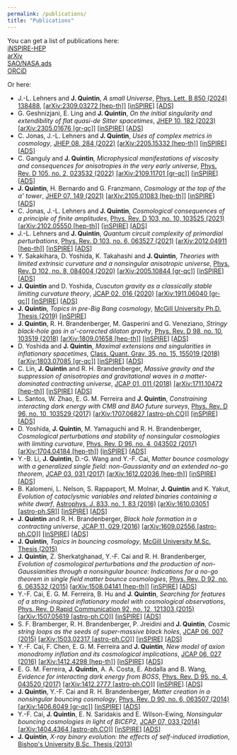 ```yaml
---
permalink: /publications/
title: "Publications"
---
```


You can get a list of publications here:  
<i class="ai ai-inspire ai-3x"></i> [iNSPIRE-HEP](https://inspirehep.net/authors/1344967?ui-citation-summary=true)  
<i class="ai ai-arxiv ai-3x"></i> [arXiv](http://arxiv.org/a/quintin_j_1)  
<i class="ai ai-ads ai-3x"></i> [SAO/NASA ads](https://ui.adsabs.harvard.edu/search/p_=0&q=docs%28library%2FCJaTKNPHThyCaiEhjcmugQ%29&sort=date%20desc%2C%20bibcode%20desc)  
<i class="ai ai-orcid ai-3x"></i> [ORCiD](https://orcid.org/0000-0003-4532-7026)

Or here:  
- J.-L. Lehners and **J. Quintin**, *A small Universe*, [Phys. Lett. B 850 (2024) 138488](https://www.sciencedirect.com/science/article/pii/S0370269324000467), [\[arXiv:2309.03272 \[hep-th\]\]](https://arxiv.org/abs/2309.03272) [\[inSPIRE\]](https://inspirehep.net/literature/2694403) [\[ADS\]](https://ui.adsabs.harvard.edu/abs/2023arXiv230903272L/abstract)
- G. Geshnizjani, E. Ling and **J. Quintin**, *On the initial singularity and extendibility of flat quasi-de Sitter spacetimes*, [JHEP 10, 182 (2023)](https://link.springer.com/article/10.1007/JHEP10(2023)182) [\[arXiv:2305.01676 \[gr-qc\]\]](https://arxiv.org/abs/2305.01676) [\[inSPIRE\]](https://inspirehep.net/literature/2656220) [\[ADS\]](https://ui.adsabs.harvard.edu/abs/2023arXiv230501676G/abstract)
- C. Jonas, J.-L. Lehners and **J. Quintin**, *Uses of complex metrics in cosmology*, [JHEP 08, 284 (2022)](https://link.springer.com/article/10.1007/JHEP08(2022)284) [\[arXiv:2205.15332 \[hep-th\]\]](https://arxiv.org/abs/2205.15332) [\[inSPIRE\]](https://inspirehep.net/literature/2089852) [\[ADS\]](https://ui.adsabs.harvard.edu/abs/2022JHEP...08..284J/abstract)
- C. Ganguly and **J. Quintin**, *Microphysical manifestations of viscosity and consequences for anisotropies in the very early universe*, [Phys. Rev. D 105, no. 2, 023532 (2022)](https://journals.aps.org/prd/abstract/10.1103/PhysRevD.105.023532) [\[arXiv:2109.11701 \[gr-qc\]\]](https://arxiv.org/abs/2109.11701) [\[inSPIRE\]](https://inspirehep.net/literature/1927775) [\[ADS\]](https://ui.adsabs.harvard.edu/abs/2022PhRvD.105b3532G/abstract)
- **J. Quintin**, H. Bernardo and G. Franzmann, *Cosmology at the top of the α' tower*, [JHEP 07, 149 (2021)](https://link.springer.com/article/10.1007%2FJHEP07%282021%29149) [\[arXiv:2105.01083 \[hep-th\]\]](https://arxiv.org/abs/2105.01083) [\[inSPIRE\]](https://inspirehep.net/literature/1861853) [\[ADS\]](https://ui.adsabs.harvard.edu/abs/2021JHEP...07..149Q/abstract)
- C. Jonas, J.-L. Lehners and **J. Quintin**, *Cosmological consequences of a principle of finite amplitudes*, [Phys. Rev. D 103, no. 10, 103525 (2021)](https://journals.aps.org/prd/abstract/10.1103/PhysRevD.103.103525) [\[arXiv:2102.05550 \[hep-th\]\]](https://arxiv.org/abs/2102.05550) [\[inSPIRE\]](https://inspirehep.net/literature/1845813) [\[ADS\]](https://ui.adsabs.harvard.edu/abs/2021PhRvD.103j3525J/abstract)
- J.-L. Lehners and **J. Quintin**, *Quantum circuit complexity of primordial perturbations*, [Phys. Rev. D 103, no. 6, 063527 (2021)](https://journals.aps.org/prd/abstract/10.1103/PhysRevD.103.063527) [\[arXiv:2012.04911 \[hep-th\]\]](https://arxiv.org/abs/2012.04911) [\[inSPIRE\]](https://inspirehep.net/literature/1835412) [\[ADS\]](https://ui.adsabs.harvard.edu/abs/2021PhRvD.103f3527L/abstract)
- Y. Sakakihara, D. Yoshida, K. Takahashi and **J. Quintin**, *Theories with limited extrinsic curvature and a nonsingular anisotropic universe*, [Phys. Rev. D 102, no. 8, 084004 (2020)](https://journals.aps.org/prd/abstract/10.1103/PhysRevD.102.084004) [\[arXiv:2005.10844 \[gr-qc\]\]](https://arxiv.org/abs/2005.10844) [\[inSPIRE\]](https://inspirehep.net/literature/1797455) [\[ADS\]](https://ui.adsabs.harvard.edu/abs/2020PhRvD.102h4004S/abstract)
- **J. Quintin** and D. Yoshida, *Cuscuton gravity as a classically stable limiting curvature theory*, [JCAP 02, 016 (2020)](https://iopscience.iop.org/article/10.1088/1475-7516/2020/02/016) [\[arXiv:1911.06040 \[gr-qc\]\]](https://arxiv.org/abs/1911.06040) [\[inSPIRE\]](https://inspirehep.net/literature/1765076) [\[ADS\]](https://ui.adsabs.harvard.edu/abs/2020JCAP...02..016Q/abstract)
- **J. Quintin**, *Topics in pre-Big Bang cosmology*, [McGill University Ph.D. Thesis (2019)](https://escholarship.mcgill.ca/concern/theses/fx719r45m) [\[inSPIRE\]](https://inspirehep.net/literature/1779062)
- **J. Quintin**, R. H. Brandenberger, M. Gasperini and G. Veneziano, *Stringy black-hole gas in α'-corrected dilaton gravity*, [Phys. Rev. D 98, no. 10, 103519 (2018)](https://journals.aps.org/prd/abstract/10.1103/PhysRevD.98.103519) [\[arXiv:1809.01658 \[hep-th\]\]](https://arxiv.org/abs/1809.01658) [\[inSPIRE\]](https://inspirehep.net/literature/1692927) [\[ADS\]](https://ui.adsabs.harvard.edu/abs/2018PhRvD..98j3519Q/abstract)
- D. Yoshida and **J. Quintin**, *Maximal extensions and singularities in inflationary spacetimes*, [Class. Quant. Grav. 35, no. 15, 155019 (2018)](https://iopscience.iop.org/article/10.1088/1361-6382/aacf4b) [\[arXiv:1803.07085 \[gr-qc\]\]](https://arxiv.org/abs/1803.07085) [\[inSPIRE\]](https://inspirehep.net/literature/1663274) [\[ADS\]](https://ui.adsabs.harvard.edu/abs/2018CQGra..35o5019Y/abstract)
- C. Lin, **J. Quintin** and R. H. Brandenberger, *Massive gravity and the suppression of anisotropies and gravitational waves in a matter-dominated contracting universe*, [JCAP 01, 011 (2018)](https://iopscience.iop.org/article/10.1088/1475-7516/2018/01/011) [\[arXiv:1711.10472 \[hep-th\]\]](https://arxiv.org/abs/1711.10472) [\[inSPIRE\]](https://inspirehep.net/literature/1639239) [\[ADS\]](https://ui.adsabs.harvard.edu/abs/2018JCAP...01..011L/abstract)
- L. Santos, W. Zhao, E. G. M. Ferreira and **J. Quintin**, *Constraining interacting dark energy with CMB and BAO future surveys*, [Phys. Rev. D 96, no. 10, 103529 (2017)](https://journals.aps.org/prd/abstract/10.1103/PhysRevD.96.103529) [\[arXiv:1707.06827 \[astro-ph.CO\]\]](https://arxiv.org/abs/1707.06827) [\[inSPIRE\]](https://inspirehep.net/literature/1611011) [\[ADS\]](https://ui.adsabs.harvard.edu/abs/2017PhRvD..96j3529S/abstract)
- D. Yoshida, **J. Quintin**, M. Yamaguchi and R. H. Brandenberger, *Cosmological perturbations and stability of nonsingular cosmologies with limiting curvature*, [Phys. Rev. D 96, no. 4, 043502 (2017)](https://journals.aps.org/prd/abstract/10.1103/PhysRevD.96.043502) [\[arXiv:1704.04184 \[hep-th\]\]](https://arxiv.org/abs/1704.04184) [\[inSPIRE\]](https://inspirehep.net/literature/1591515) [\[ADS\]](https://ui.adsabs.harvard.edu/abs/2017PhRvD..96d3502Y/abstract)
- Y.-B. Li, **J. Quintin**, D.-G. Wang and Y.-F. Cai, *Matter bounce cosmology with a generalized single field: non-Gaussianity and an extended no-go theorem*, [JCAP 03, 031 (2017)](https://iopscience.iop.org/article/10.1088/1475-7516/2017/03/031) [\[arXiv:1612.02036 \[hep-th\]\]](https://arxiv.org/abs/1612.02036) [\[inSPIRE\]](https://inspirehep.net/literature/1502063) [\[ADS\]](https://ui.adsabs.harvard.edu/abs/2017JCAP...03..031L/abstract)
- B. Kalomeni, L. Nelson, S. Rappaport, M. Molnar, **J. Quintin** and K. Yakut, *Evolution of cataclysmic variables and related binaries containing a white dwarf*, [Astrophys. J. 833, no. 1, 83 (2016)](https://iopscience.iop.org/article/10.3847/1538-4357/833/1/83) [\[arXiv:1610.03051 \[astro-ph.SR\]\]](https://arxiv.org/abs/1610.03051) [\[inSPIRE\]](https://inspirehep.net/literature/1611237) [\[ADS\]](https://ui.adsabs.harvard.edu/abs/2016ApJ...833...83K/abstract)
- **J. Quintin** and R. H. Brandenberger, *Black hole formation in a contracting universe*, [JCAP 11, 029 (2016)](https://iopscience.iop.org/article/10.1088/1475-7516/2016/11/029)
[\[arXiv:1609.02556 \[astro-ph.CO\]\]](https://arxiv.org/abs/1609.02556) [\[inSPIRE\]](https://inspirehep.net/literature/1486024) [\[ADS\]](https://ui.adsabs.harvard.edu/abs/2016JCAP...11..029Q/abstract)
- **J. Quintin**, *Topics in bouncing cosmology*, [McGill University M.Sc. Thesis (2015)](https://escholarship.mcgill.ca/concern/theses/bg257h838?locale=en)
- **J. Quintin**, Z. Sherkatghanad, Y.-F. Cai and R. H. Brandenberger, *Evolution of cosmological perturbations and the production of non-Gaussianities through a nonsingular bounce: Indications for a no-go theorem in single field matter bounce cosmologies*, [Phys. Rev. D 92, no. 6, 063532 (2015)](https://journals.aps.org/prd/abstract/10.1103/PhysRevD.92.063532) [\[arXiv:1508.04141 \[hep-th\]\]](https://arxiv.org/abs/1508.04141) [\[inSPIRE\]](https://inspirehep.net/literature/1388339) [\[ADS\]](https://ui.adsabs.harvard.edu/abs/2015PhRvD..92f3532Q/abstract)
- Y.-F. Cai, E. G. M. Ferreira, B. Hu and **J. Quintin**, *Searching for features of a string-inspired inflationary model with cosmological observations*, [Phys. Rev. D Rapid Communication 92, no. 12, 121303 (2015)](https://journals.aps.org/prd/abstract/10.1103/PhysRevD.92.121303) [\[arXiv:1507.05619 \[astro-ph.CO\]\]](https://arxiv.org/abs/1507.05619) [\[inSPIRE\]](https://inspirehep.net/literature/1384081) [\[ADS\]](https://ui.adsabs.harvard.edu/abs/2015PhRvD..92l1303C/abstract)
- S. F. Bramberger, R. H. Brandenberger, P. Jreidini and **J. Quintin**, *Cosmic string loops as the seeds of super-massive black holes*, [JCAP 06, 007 (2015)](https://iopscience.iop.org/article/10.1088/1475-7516/2015/06/007) [\[arXiv:1503.02317 \[astro-ph.CO\]\]](https://arxiv.org/abs/1503.02317) [\[inSPIRE\]](https://inspirehep.net/literature/1351178) [\[ADS\]](https://ui.adsabs.harvard.edu/abs/2015JCAP...06..007B/abstract)
- Y.-F. Cai, F. Chen, E. G. M. Ferreira and **J. Quintin**, *New model of axion monodromy inflation and its cosmological implications*, [JCAP 06, 027 (2016)](https://iopscience.iop.org/article/10.1088/1475-7516/2016/06/027) [\[arXiv:1412.4298 \[hep-th\]\]](https://arxiv.org/abs/1412.4298) [\[inSPIRE\]](https://inspirehep.net/literature/1334289) [\[ADS\]](https://ui.adsabs.harvard.edu/abs/2016JCAP...06..027C/abstract)
- E. G. M. Ferreira, **J. Quintin**, A. A. Costa, E. Abdalla and B. Wang, *Evidence for interacting dark energy from BOSS*, [Phys. Rev. D 95, no. 4, 043520 (2017)](https://journals.aps.org/prd/abstract/10.1103/PhysRevD.95.043520) [\[arXiv:1412.2777 \[astro-ph.CO\]\]](https://arxiv.org/abs/1412.2777) [\[inSPIRE\]](https://inspirehep.net/literature/1333360) [\[ADS\]](https://ui.adsabs.harvard.edu/abs/2017PhRvD..95d3520F/abstract)
- **J. Quintin**, Y.-F. Cai and R. H. Brandenberger, *Matter creation in a nonsingular bouncing cosmology*, [Phys. Rev. D 90, no. 6, 063507 (2014)](https://journals.aps.org/prd/abstract/10.1103/PhysRevD.90.063507) [\[arXiv:1406.6049 \[gr-qc\]\]](https://arxiv.org/abs/1406.6049) [\[inSPIRE\]](https://inspirehep.net/literature/1302770) [\[ADS\]](https://ui.adsabs.harvard.edu/abs/2014PhRvD..90f3507Q/abstract)
- Y.-F. Cai, **J. Quintin**, E. N. Saridakis and E. Wilson-Ewing, *Nonsingular bouncing cosmologies in light of BICEP2*, [JCAP 07, 033 (2014)](https://iopscience.iop.org/article/10.1088/1475-7516/2014/07/033) [\[arXiv:1404.4364 \[astro-ph.CO\]\]](https://arxiv.org/abs/1404.4364) [\[inSPIRE\]](https://inspirehep.net/literature/1291105) [\[ADS\]](https://ui.adsabs.harvard.edu/abs/2014JCAP...07..033C/abstract)
- **J. Quintin**, *X-ray binary evolution: the effects of self-induced irradiation*, [Bishop's University B.Sc. Thesis (2013)](../assets/docs/JeromeQuintin_BSc_thesis.pdf)

